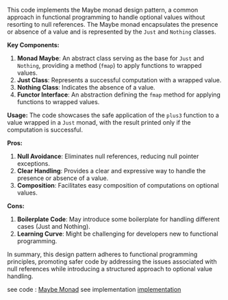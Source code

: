 This code implements the Maybe monad design pattern, a common approach in functional programming to handle optional values without resorting to null references. The Maybe monad encapsulates the presence or absence of a value and is represented by the `Just` and `Nothing` classes.

**Key Components:**
1. **Monad Maybe**: An abstract class serving as the base for `Just` and `Nothing`, providing a method (`fmap`) to apply functions to wrapped values.
2. **Just Class**: Represents a successful computation with a wrapped value.
3. **Nothing Class**: Indicates the absence of a value.
4. **Functor Interface**: An abstraction defining the `fmap` method for applying functions to wrapped values.

**Usage:**
The code showcases the safe application of the `plus3` function to a value wrapped in a `Just` monad, with the result printed only if the computation is successful.

**Pros:**
1. **Null Avoidance**: Eliminates null references, reducing null pointer exceptions.
2. **Clear Handling**: Provides a clear and expressive way to handle the presence or absence of a value.
3. **Composition**: Facilitates easy composition of computations on optional values.

**Cons:**
1. **Boilerplate Code**: May introduce some boilerplate for handling different cases (Just and Nothing).
2. **Learning Curve**: Might be challenging for developers new to functional programming.

In summary, this design pattern adheres to functional programming principles, promoting safer code by addressing the issues associated with null references while introducing a structured approach to optional value handling.


see code : [Maybe Monad](./lib/maybe_monad_pattern.dart)
see implementation [implementation](./lib/design_pattern.dart#L45)